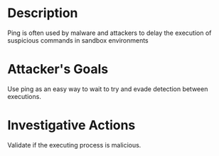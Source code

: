 # Description
Ping is often used by malware and attackers to delay the execution of suspicious commands in sandbox environments
# Attacker's Goals
Use ping as an easy way to wait to try and evade detection between executions.
# Investigative Actions
Validate if the executing process is malicious.

